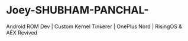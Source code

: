 # Joey-SHUBHAM-PANCHAL-
Android ROM Dev | Custom Kernel Tinkerer | OnePlus Nord | RisingOS &amp; AEX Revived
